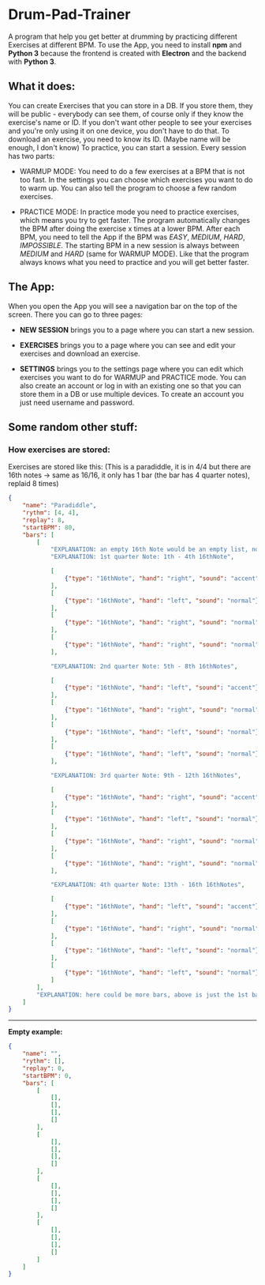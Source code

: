# Drum-Pad-Trainer

A program that help you get better at drumming by practicing different Exercises at different BPM.
To use the App, you need to install **npm** and **Python 3** because the frontend is created with **Electron**
and the backend with **Python 3**.

## What it does:

You can create Exercises that you can store in a DB. If you store them, they will be public - everybody
can see them, of course only if they know the exercise's name or ID. If you don't want other people to
see your exercises and you're only using it on one device, you don't have to do that. To download an exercise,
you need to know its ID. (Maybe name will be enough, I don't know)
To practice, you can start a session. Every session has two parts:

- WARMUP MODE: You need to do a few exercises at a BPM that is not too fast. In the settings you can
choose which exercises you want to do to warm up. You can also tell the program to choose a few random exercises.

- PRACTICE MODE: In practice mode you need to practice exercises, which means you try to get faster. The
program automatically changes the BPM after doing the exercise x times at a lower BPM. After each BPM,
you need to tell the App if the BPM was *EASY*, *MEDIUM*, *HARD*, *IMPOSSIBLE*. The starting BPM in a new
session is always between *MEDIUM* and *HARD* (same for WARMUP MODE). Like that the program always knows
what you need to practice and you will get better faster.


## The App:

When you open the App you will see a navigation bar on the top of the screen. There you can go to three pages:

- **NEW SESSION** brings you to a page where you can start a new session.

- **EXERCISES** brings you to a page where you can see and edit your exercises and download an exercise.

- **SETTINGS** brings you to the settings page where you can edit which exercises you want to do for WARMUP and PRACTICE mode.
You can also create an account or log in with an existing one so that you can store them in a DB or use multiple devices.
To create an account you just need username and password.

## Some random other stuff:

### How exercises are stored:

Exercises are stored like this: (This is a paradiddle, it is in 4/4 but there are 16th notes -> same as 16/16,
it only has 1 bar (the bar has 4 quarter notes), replaid 8 times)

```json
{
    "name": "Paradiddle",
    "rythm": [4, 4],
    "replay": 8,
    "startBPM": 80,
    "bars": [
        [
            "EXPLANATION: an empty 16th Note would be an empty list, not no list at all!"
            "EXPLANATION: 1st quarter Note: 1th - 4th 16thNote",

            [
                {"type": "16thNote", "hand": "right", "sound": "accent"}
            ],
            [
                {"type": "16thNote", "hand": "left", "sound": "normal"}
            ],
            [
                {"type": "16thNote", "hand": "right", "sound": "normal"}
            ],
            [
                {"type": "16thNote", "hand": "right", "sound": "normal"}
            ],

            "EXPLANATION: 2nd quarter Note: 5th - 8th 16thNotes",

            [
                {"type": "16thNote", "hand": "left", "sound": "accent"}
            ],
            [
                {"type": "16thNote", "hand": "right", "sound": "normal"}
            ],
            [
                {"type": "16thNote", "hand": "left", "sound": "normal"}
            ],
            [
                {"type": "16thNote", "hand": "left", "sound": "normal"}
            ],

            "EXPLANATION: 3rd quarter Note: 9th - 12th 16thNotes",

            [
                {"type": "16thNote", "hand": "right", "sound": "accent"}
            ],
            [
                {"type": "16thNote", "hand": "left", "sound": "normal"}
            ],
            [
                {"type": "16thNote", "hand": "right", "sound": "normal"}
            ],
            [
                {"type": "16thNote", "hand": "right", "sound": "normal"}
            ],

            "EXPLANATION: 4th quarter Note: 13th - 16th 16thNotes",

            [
                {"type": "16thNote", "hand": "left", "sound": "accent"}
            ],
            [
                {"type": "16thNote", "hand": "right", "sound": "normal"}
            ],
            [
                {"type": "16thNote", "hand": "left", "sound": "normal"}
            ],
            [
                {"type": "16thNote", "hand": "left", "sound": "normal"}
            ]
        ],
        "EXPLANATION: here could be more bars, above is just the 1st bar"
    ]
}
```

-------------------

**Empty example:**

```json
{
    "name": "",
    "rythm": [],
    "replay": 0,
    "startBPM": 0,
    "bars": [
        [
            [],
            [],
            [],
            []
        ],
        [
            [],
            [],
            [],
            []
        ],
        [
            [],
            [],
            [],
            []
        ],
        [
            [],
            [],
            [],
            []
        ]
    ]
}
```
